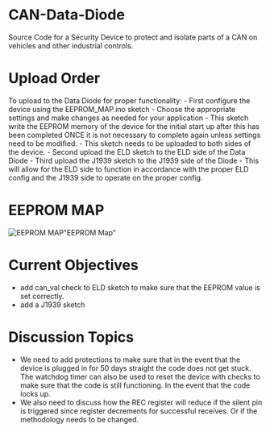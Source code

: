 # CAN-Data-Diode
Source Code for a Security Device to protect and isolate parts of a CAN on vehicles and other industrial controls.
# Upload Order
To upload to the Data Diode for proper functionality:
	- First configure the device using the EEPROM_MAP.ino sketch
		- Choose the appropriate settings and make changes as needed for your application
		- This sketch write the EEPROM memory of the device for the initial start up after
		this has been completed ONCE it is not necessary to complete again unless settings
		need to be modified. 
		- This sketch needs to be uploaded to both sides of the device. 
	- Second upload the ELD sketch to the ELD side of the Data Diode
	- Third upload the J1939 sketch to the J1939 side of the Diode
	- This will allow for the ELD side to function in accordance with the proper ELD config
	and the J1939 side to operate on the proper config. 

# EEPROM MAP
![EEPROM MAP](https://github.com/Heavy-Vehicle-Networking-At-U-Tulsa/CAN-Data-Diode/tree/Edit-of-README.md/EEPROM_memory_map.png)"EEPROM Map"

# Current Objectives
- add can_val check to ELD sketch to make sure that the EEPROM value is set correctly. 
- add a J1939 sketch

# Discussion Topics
 - We need to add protections to make sure that in the event that the device is plugged in for 50 days straight the
code does not get stuck. The watchdog timer can also be used to reset the device with checks to make sure that the 
code is still functioning. In the event that the code locks up. 
 - We also need to discuss how the REC register will reduce if the silent pin is triggered since
    register decrements for successful receives. Or if the methodology needs to be changed. 
